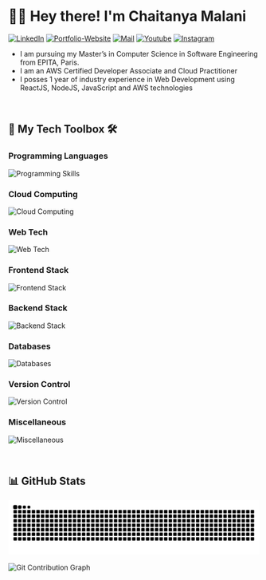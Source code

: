 # 👋🏻 Hey there! I'm Chaitanya Malani

[![LinkedIn](https://img.shields.io/badge/LinkedIn-0A66C2?style=for-the-badge&logo=linkedin&logoColor=white)](https://www.linkedin.com/in/chaitanya-malani/)
[![Portfolio-Website](https://img.shields.io/badge/website-000000?style=for-the-badge&logo=ghost&logoColor=white)](https://chaitanyamalani.com)
[![Mail](https://img.shields.io/badge/Mail-D14836?style=for-the-badge&logo=gmail&logoColor=white)](mailto:contact@chaitanyamalani.com)
[![Youtube](https://img.shields.io/badge/YouTube-FF0000?style=for-the-badge&logo=youtube&logoColor=white)](https://www.youtube.com/@chaitanyamalani)
[![Instagram](https://img.shields.io/badge/Instagram-E4405F?style=for-the-badge&logo=instagram&logoColor=white)](https://www.instagram.com/itsme.cmn22/)


- I am pursuing my Master’s in Computer Science in Software Engineering from EPITA, Paris.
- I am an AWS Certified Developer Associate and Cloud Practitioner
- I posses 1 year of industry experience in Web Development using ReactJS, NodeJS, JavaScript and AWS technologies

&nbsp;

## 🧰 My Tech Toolbox 🛠️

### Programming Languages
![Programming Skills](https://skillicons.dev/icons?i=python,java,c,cpp,cs)

### Cloud Computing
![Cloud Computing](https://skillicons.dev/icons?i=aws,azure,googlecloud)

### Web Tech
![Web Tech](https://skillicons.dev/icons?i=javascript,html,css,bootstrap,sass)

### Frontend Stack
![Frontend Stack](https://skillicons.dev/icons?i=typescript,react,angular,graphql)

### Backend Stack
![Backend Stack](https://skillicons.dev/icons?i=nodejs,express,django,flask,dotnet)

### Databases
![Databases](https://skillicons.dev/icons?i=sqlite,mysql,postgresql,mongodb)

### Version Control
![Version Control](https://skillicons.dev/icons?i=git,github,gitlab)

### Miscellaneous
![Miscellaneous](https://skillicons.dev/icons?i=linux,docker,kotlin,kubernetes,swift,tensorflow,opencv)

&nbsp;

## 📊 GitHub Stats
![Snake GitGraph](https://raw.githubusercontent.com/cmn22/cmn22/output/snake.svg)

![Git Contribution Graph](https://github-readme-activity-graph.vercel.app/graph?username=cmn22&radius=16&theme=merko&area=true&order=5&bg_color=00000000&hide_title=true)